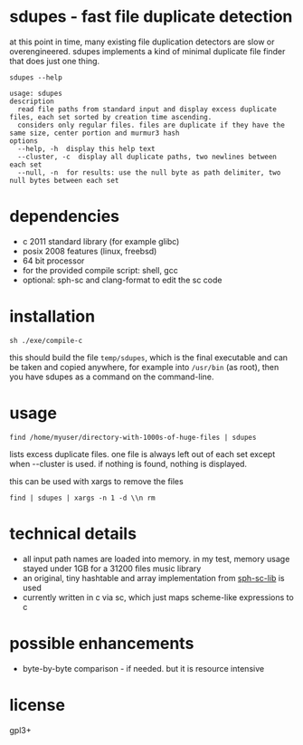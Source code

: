 # sdupes - fast file duplicate detection
at this point in time, many existing file duplication detectors are slow or overengineered. sdupes implements a kind of minimal duplicate file finder that does just one thing.

`sdupes --help`
~~~
usage: sdupes
description
  read file paths from standard input and display excess duplicate files, each set sorted by creation time ascending.
  considers only regular files. files are duplicate if they have the same size, center portion and murmur3 hash
options
  --help, -h  display this help text
  --cluster, -c  display all duplicate paths, two newlines between each set
  --null, -n  for results: use the null byte as path delimiter, two null bytes between each set
~~~

# dependencies
* c 2011 standard library (for example glibc)
* posix 2008 features (linux, freebsd)
* 64 bit processor
* for the provided compile script: shell, gcc
* optional: sph-sc and clang-format to edit the sc code

# installation
~~~
sh ./exe/compile-c
~~~
this should build the file `temp/sdupes`, which is the final executable and can be taken and copied anywhere, for example into `/usr/bin` (as root), then you have sdupes as a command on the command-line.

# usage
~~~
find /home/myuser/directory-with-1000s-of-huge-files | sdupes
~~~

lists excess duplicate files. one file is always left out of each set except when --cluster is used.
if nothing is found, nothing is displayed.

this can be used with xargs to remove the files
~~~
find | sdupes | xargs -n 1 -d \\n rm
~~~

# technical details
* all input path names are loaded into memory. in my test, memory usage stayed under 1GB for a 31200 files music library
* an original, tiny hashtable and array implementation from [sph-sc-lib](https://github.com/sph-mn/sph-sc-lib) is used
* currently written in c via sc, which just maps scheme-like expressions to c

# possible enhancements
* byte-by-byte comparison - if needed. but it is resource intensive

# license
gpl3+